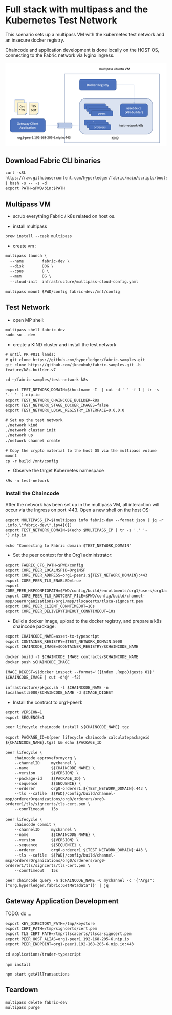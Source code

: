 # Full stack with multipass and the Kubernetes Test Network

This scenario sets up a multipass VM with the kubernetes test network and an insecure docker registry.

Chaincode and application development is done locally on the HOST OS, connecting to the Fabric network 
via Nginx ingress.

![Multipass VM with Kube Test Network](../images/multipass-test-network.png)


## Download Fabric CLI binaries 

```shell
curl -sSL https://raw.githubusercontent.com/hyperledger/fabric/main/scripts/bootstrap.sh | bash -s -- -s -d
export PATH=$PWD/bin:$PATH

```


## Multipass VM

- scrub everything Fabric / k8s related on host os.

- install multipass
```shell
brew install --cask multipass
```

- create vm :
```shell
multipass launch \
  --name        fabric-dev \
  --disk        80G \
  --cpus        8 \
  --mem         8G \
  --cloud-init  infrastructure/multipass-cloud-config.yaml

multipass mount $PWD/config fabric-dev:/mnt/config 
```


## Test Network 

- open MP shell: 
```shell
multipass shell fabric-dev
sudo su - dev
```

- create a KIND cluster and install the test network 
```shell
# until PR #811 lands: 
# git clone https://github.com/hyperledger/fabric-samples.git
git clone https://github.com/jkneubuh/fabric-samples.git -b feature/k8s-builder-v7
```

```shell
cd ~/fabric-samples/test-network-k8s

export TEST_NETWORK_DOMAIN=$(hostname -I  | cut -d ' ' -f 1 | tr -s '.' '-').nip.io 
export TEST_NETWORK_CHAINCODE_BUILDER=k8s
export TEST_NETWORK_STAGE_DOCKER_IMAGES=false
export TEST_NETWORK_LOCAL_REGISTRY_INTERFACE=0.0.0.0
```

```shell
# Set up the test network 
./network kind 
./network cluster init 
./network up
./network channel create 

# Copy the crypto material to the host OS via the multipass volume mount 
cp -r build /mnt/config 
```

- Observe the target Kubernetes namespace 
```shell
k9s -n test-network 
```


### Install the Chaincode 

After the network has been set up in the multipass VM, all interaction will occur via the Ingress on port :443.
Open a new shell on the host OS: 

```shell
export MULTIPASS_IP=$(multipass info fabric-dev --format json | jq -r .info.\"fabric-dev\".ipv4[0])
export TEST_NETWORK_DOMAIN=$(echo $MULTIPASS_IP | tr -s '.' '-').nip.io

echo "Connecting to Fabric domain $TEST_NETWORK_DOMAIN"
```

- Set the peer context for the Org1 administrator: 
```shell
export FABRIC_CFG_PATH=$PWD/config
export CORE_PEER_LOCALMSPID=Org1MSP
export CORE_PEER_ADDRESS=org1-peer1.${TEST_NETWORK_DOMAIN}:443
export CORE_PEER_TLS_ENABLED=true
export CORE_PEER_MSPCONFIGPATH=$PWD/config/build/enrollments/org1/users/org1admin/msp
export CORE_PEER_TLS_ROOTCERT_FILE=$PWD/config/build/channel-msp/peerOrganizations/org1/msp/tlscacerts/tlsca-signcert.pem
export CORE_PEER_CLIENT_CONNTIMEOUT=10s
export CORE_PEER_DELIVERYTIMEOUT_CONNTIMEOUT=10s
```

- Build a docker image, upload to the docker registry, and prepare a k8s chaincode package:
```shell
export CHAINCODE_NAME=asset-tx-typescript
export CONTAINER_REGISTRY=$TEST_NETWORK_DOMAIN:5000
export CHAINCODE_IMAGE=$CONTAINER_REGISTRY/$CHAINCODE_NAME

docker build -t $CHAINCODE_IMAGE contracts/$CHAINCODE_NAME
docker push $CHAINCODE_IMAGE

IMAGE_DIGEST=$(docker inspect --format='{{index .RepoDigests 0}}' $CHAINCODE_IMAGE | cut -d'@' -f2)

infrastructure/pkgcc.sh -l $CHAINCODE_NAME -n localhost:5000/$CHAINCODE_NAME -d $IMAGE_DIGEST 
```

- Install the contract to org1-peer1: 
```shell
export VERSION=1
export SEQUENCE=1
```

```shell
peer lifecycle chaincode install ${CHAINCODE_NAME}.tgz 

export PACKAGE_ID=$(peer lifecycle chaincode calculatepackageid ${CHAINCODE_NAME}.tgz) && echo $PACKAGE_ID

peer lifecycle \
	chaincode approveformyorg \
	--channelID     mychannel \
	--name          ${CHAINCODE_NAME} \
	--version       ${VERSION} \
	--package-id    ${PACKAGE_ID} \
	--sequence      ${SEQUENCE} \
	--orderer       org0-orderer1.${TEST_NETWORK_DOMAIN}:443 \
	--tls --cafile  ${PWD}/config/build/channel-msp/ordererOrganizations/org0/orderers/org0-orderer1/tls/signcerts/tls-cert.pem \
	--connTimeout   15s

peer lifecycle \
	chaincode commit \
	--channelID     mychannel \
	--name          ${CHAINCODE_NAME} \
	--version       ${VERSION} \
	--sequence      ${SEQUENCE} \
	--orderer       org0-orderer1.${TEST_NETWORK_DOMAIN}:443 \
	--tls --cafile  ${PWD}/config/build/channel-msp/ordererOrganizations/org0/orderers/org0-orderer1/tls/signcerts/tls-cert.pem \
	--connTimeout   15s

```

```shell
peer chaincode query -n $CHAINCODE_NAME -C mychannel -c '{"Args":["org.hyperledger.fabric:GetMetadata"]}' | jq

```

## Gateway Application Development 

TODO:  do ... 

```shell
export KEY_DIRECTORY_PATH=/tmp/keystore
export CERT_PATH=/tmp/signcerts/cert.pem
export TLS_CERT_PATH=/tmp/tlscacerts/tlsca-signcert.pem
export PEER_HOST_ALIAS=org1-peer1.192-168-205-6.nip.io
export PEER_ENDPOINT=org1-peer1.192-168-205-6.nip.io:443

cd applications/trader-typescript 

npm install 
```

```shell
npm start getAllTransactions 
```

## Teardown 

```shell
multipass delete fabric-dev 
multipass purge 
```